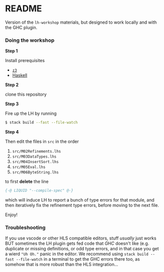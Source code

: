 # README

Version of the `lh-workshop` materials, but designed to work locally and with the GHC plugin.

### Doing the workshop

**Step 1**

Install prerequisites

- [`z3`](https://github.com/exercism/z3/blob/main/docs/INSTALLATION.md)
- [Haskell](https://www.haskell.org/ghcup/)

**Step 2**

clone this repository

**Step 3**

Fire up the LH by running

```bash
$ stack build --fast --file-watch
```

**Step 4**

Then edit the files in `src` in the order

1. `src/M02Refinements.lhs`
2. `src/M03DataTypes.lhs`
3. `src/M04InsertSort.lhs`
4. `src/M05Eval.lhs`
5. `src/M06ByteString.lhs`

to first  **delete** the line

```haskell
{-@ LIQUID "--compile-spec" @-}
```

which will induce LH to report a bunch of type errors for that module,
and then iteratively fix the refinement type errors, before moving to the
next file.

Enjoy!

### Troubleshooting

If you use vscode or other HLS compatible editors, stuff _usually_ just works
BUT sometimes the LH plugin gets fed code that *GHC* doesn't like (e.g. duplicate
or missing definitions, or odd type errors, and in that case you get a wierd `"Uh Oh."`
panic in the editor. We recommend using `stack build --fast --file-watch` in a terminal
to get the GHC errors there too, as somehow that is more robust than the HLS integration...